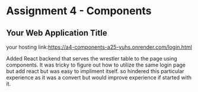 Assignment 4 - Components
===


## Your Web Application Title

your hosting link:https://a4-components-a25-yuhs.onrender.com/login.html


Added React backend that serves the wrestler table to the page using components. It was tricky to figure out how to utilize the same login page but add react but was easy to impliment itself. so hindered this particular experience as it was a convert but would improve experience if started with it.
